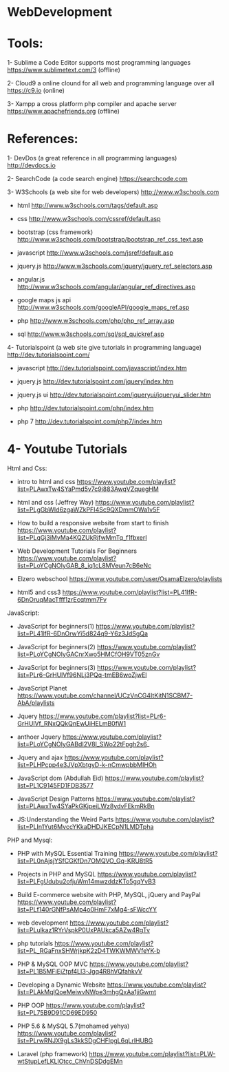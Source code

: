 # WebDevelopment

# Tools:
   
   1- Sublime a Code Editor supports most programming languages https://www.sublimetext.com/3 (offline)
  
   2- Cloud9 a online clound for all web and programming language over all  https://c9.io (online)
  
   3- Xampp a cross platform php compiler and apache server  https://www.apachefriends.org (offline)

# References:
   
   1- DevDos (a great reference in all programming languages) http://devdocs.io
 
   2- SearchCode (a code search engine)                       https://searchcode.com
  
   3- W3Schools (a web site for web developers) http://www.w3schools.com
   
   - html                       http://www.w3schools.com/tags/default.asp
   
   - css                        http://www.w3schools.com/cssref/default.asp
   
   - bootstrap (css framework)  http://www.w3schools.com/bootstrap/bootstrap_ref_css_text.asp
   
   - javascript                 http://www.w3schools.com/jsref/default.asp
   
   - jquery.js                  http://www.w3schools.com/jquery/jquery_ref_selectors.asp
   
   - angular.js                 http://www.w3schools.com/angular/angular_ref_directives.asp
   
   - google maps js api         http://www.w3schools.com/googleAPI/google_maps_ref.asp
   
   - php                        http://www.w3schools.com/php/php_ref_array.asp
   
   - sql                        http://www.w3schools.com/sql/sql_quickref.asp
   
   
   4- Tutorialspoint (a web site give tutorials in programming language) http://dev.tutorialspoint.com/
  
   - javascript                 http://dev.tutorialspoint.com/javascript/index.htm
   
   - jquery.js                  http://dev.tutorialspoint.com/jquery/index.htm
   
   - jquery.js ui               http://dev.tutorialspoint.com/jqueryui/jqueryui_slider.htm
   
   - php                        http://dev.tutorialspoint.com/php/index.htm
   
   - php 7                      http://dev.tutorialspoint.com/php7/index.htm
   
# 4- Youtube Tutorials
  
 Html and Css:

   - intro to html and css                                   https://www.youtube.com/playlist?list=PLAwxTw4SYaPmd5v7c9i883AwqVZquegHM
    
   - html and css (Jeffrey Way)                              https://www.youtube.com/playlist?list=PLgGbWId6zgaWZkPFI4Sc9QXDmmOWa1v5F
   
   - How to build a responsive website from start to finish  https://www.youtube.com/playlist?list=PLqGj3iMvMa4KQZUkRjfwMmTq_f1fbxerI
   
   - Web Development Tutorials For Beginners                 https://www.youtube.com/playlist?list=PLoYCgNOIyGAB_8_iq1cL8MVeun7cB6eNc
   
   - Elzero webschool                 https://www.youtube.com/user/OsamaElzero/playlists
   
   - html5 and css3                   https://www.youtube.com/playlist?list=PL41lfR-6DnOruqMacTfff1zrEcqtmm7Fv
   
 
 JavaScript:


   - JavaScript for beginners(1)      https://www.youtube.com/playlist?list=PL41lfR-6DnOrwYi5d824q9-Y6z3JdSgQa
   
   - JavaScript for beginners(2)      https://www.youtube.com/playlist?list=PLoYCgNOIyGACnrXwo5HMCfOH9VT05znGv
   
   - JavaScript for beginners(3)      https://www.youtube.com/playlist?list=PLr6-GrHUlVf96NLj3PQq-tmEB6woZjwEl
   
   - JavaScript Planet                https://www.youtube.com/channel/UCzVnCG4ItKitN1SCBM7-AbA/playlists
    
   - Jquery                           https://www.youtube.com/playlist?list=PLr6-GrHUlVf_RNxQQkQnEwUiHELmB0fW1
   
   - anthoer Jquery                   https://www.youtube.com/playlist?list=PLoYCgNOIyGABdI2V8I_SWo22tFpgh2s6_
    
   - Jquery and ajax                  https://www.youtube.com/playlist?list=PLHPcpp4e3JVpXbtgyD-k-nCmwpbbMIHOh
    
   - JavaScript dom (Abdullah Eid)    https://www.youtube.com/playlist?list=PL1C9145FD1FDB3577
    
   - JavaScript Design Patterns       https://www.youtube.com/playlist?list=PLAwxTw4SYaPkGKjpeiLWz8ydvFEkmRkBn
    
   - JS:Understanding the Weird Parts https://www.youtube.com/playlist?list=PLIn1Yut6MvccYKkaDHDJKECpN1LMDTpha
    

 PHP and Mysql:
 

   - PHP with MySQL Essential Training https://www.youtube.com/playlist?list=PL0nAjsjYSfCGKfDn7OMQVO_Gq-KRU8tR5
    
   - Projects in PHP and MySQL         https://www.youtube.com/playlist?list=PLFgUdubu2ofjuWm14mwzddzKTo5gqYvB3
    
   - Build E-commerce website with PHP, MySQL, jQuery and PayPal https://www.youtube.com/playlist?list=PLf140rGNfPsAMp4o0HmF7xMg4-sFWccYY
  
   - web development                    https://www.youtube.com/playlist?list=PLulkaz1RYrVspkP0UxPAUkca5AZw4RgTv
   
   - php tutorials                      https://www.youtube.com/playlist?list=PL_RGaFnxSHWrjkpK2zD4TWKWMWVfeYK-b
   
   - PHP & MySQL OOP MVC                https://www.youtube.com/playlist?list=PL1B5MFiEjZtpf4Ll3-Jgq4R8hVQfahkvV
   
   - Developing a Dynamic Website       https://www.youtube.com/playlist?list=PLAkMqlQoeMeiwvNWpe3mhgQxAa1jiGwmt
   
   - PHP OOP                            https://www.youtube.com/playlist?list=PL75B9D91CD69ED950
   
   - PHP 5.6 & MySQL 5.7(mohamed yehya) https://www.youtube.com/playlist?list=PLrwRNJX9gLs3kkSDgCHFlpgL6qLrlHUBG
    
   - Laravel (php framework)            https://www.youtube.com/playlist?list=PLW-wtStupLefLKLlOtcc_ChVnDSDdgEMn
   

